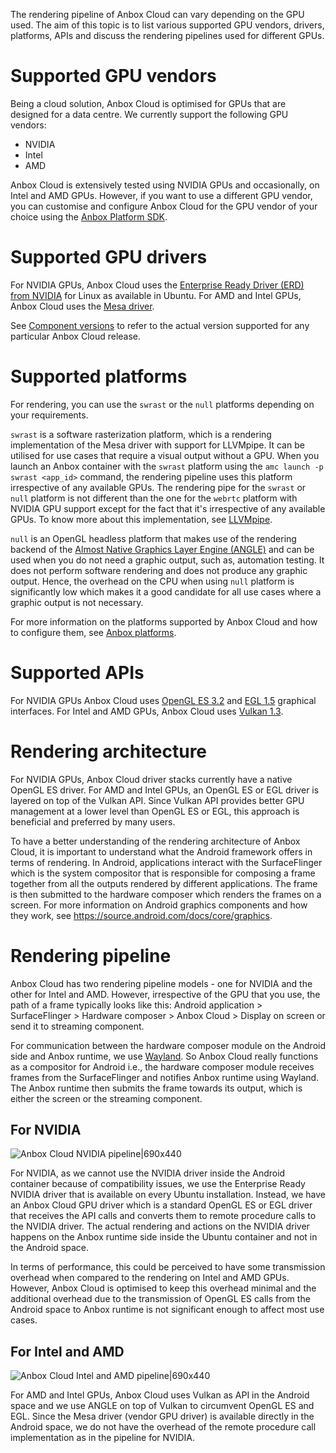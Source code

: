 The rendering pipeline of Anbox Cloud can vary depending on the GPU used. The aim of this topic is to list various supported GPU vendors, drivers, platforms, APIs and discuss the rendering pipelines used for different GPUs.

# Supported GPU vendors

Being a cloud solution, Anbox Cloud is optimised for GPUs that are designed for a data centre. We currently support the following GPU vendors:

* NVIDIA
* Intel
* AMD

Anbox Cloud is extensively tested using NVIDIA GPUs and occasionally, on Intel and AMD GPUs. However, if you want to use a different GPU vendor, you can customise and configure Anbox Cloud for the GPU vendor of your choice using the [Anbox Platform SDK](https://anbox-cloud.io/docs/ref/sdks#anbox-platform-sdk).

# Supported GPU drivers

For NVIDIA GPUs, Anbox Cloud uses the [Enterprise Ready Driver (ERD) from NVIDIA](https://help.ubuntu.com/community/NvidiaDriversInstallation) for Linux as available in Ubuntu. 
For AMD and Intel GPUs, Anbox Cloud uses the [Mesa driver](https://www.mesa3d.org/).

See [Component versions](https://anbox-cloud.io/docs/component-versions) to refer to the actual version supported for any particular Anbox Cloud release.

# Supported platforms

For rendering, you can use the `swrast` or the `null` platforms depending on your requirements.

`swrast` is a software rasterization platform, which is a rendering implementation of the Mesa driver with support for LLVMpipe. It can be utilised for use cases that require a visual output without a GPU. When you launch an Anbox container with the `swrast` platform using the `amc launch -p swrast <app_id>` command, the rendering pipeline uses this platform irrespective of any available GPUs. The rendering pipe for the `swrast` or `null` platform is not different than the one for the `webrtc` platform with NVIDIA GPU support except for the fact that it's irrespective of any available GPUs. To know more about this implementation, see [LLVMpipe](https://docs.mesa3d.org/drivers/llvmpipe.html).

`null` is an OpenGL headless platform that makes use of the rendering backend of the [Almost Native Graphics Layer Engine (ANGLE)](https://chromium.googlesource.com/angle/angle) and can be used when you do not need a graphic output, such as, automation testing. It does not perform software rendering and does not produce any graphic output. Hence, the overhead on the CPU when using `null` platform is significantly low which makes it a good candidate for all use cases where a graphic output is not necessary.

For more information on the platforms supported by Anbox Cloud and how to configure them, see [Anbox platforms](https://anbox-cloud.io/docs/ref/platforms).

# Supported APIs

For NVIDIA GPUs Anbox Cloud uses [OpenGL ES 3.2](https://www.khronos.org/opengles/) and [EGL 1.5](https://www.khronos.org/egl/) graphical interfaces. For Intel and AMD GPUs, Anbox Cloud uses [Vulkan 1.3](https://vulkan.org/).

# Rendering architecture

For NVIDIA GPUs, Anbox Cloud driver stacks currently have a native OpenGL ES driver. For AMD and Intel GPUs, an OpenGL ES or EGL driver is layered on top of the Vulkan API. Since Vulkan API provides better GPU management at a lower level than OpenGL ES or EGL, this approach is beneficial and preferred by many users.

To have a better understanding of the rendering architecture of Anbox Cloud, it is important to understand what the Android framework offers in terms of rendering. In Android, applications interact with the SurfaceFlinger which is the system compositor that is responsible for composing a frame together from all the outputs rendered by different applications. The frame is then submitted to the hardware composer which renders the frames on a screen. For more information on Android graphics components and how they work, see https://source.android.com/docs/core/graphics. 

# Rendering pipeline

Anbox Cloud has two rendering pipeline models - one for NVIDIA and the other for Intel and AMD. However, irrespective of the GPU that you use, the path of a frame typically looks like this: Android application > SurfaceFlinger > Hardware composer > Anbox Cloud > Display on screen or send it to streaming component.

For communication between the hardware composer module on the Android side and Anbox runtime, we use [Wayland](https://wayland.freedesktop.org/). So Anbox Cloud really functions as a compositor for Android i.e., the hardware composer module receives frames from the SurfaceFlinger and notifies Anbox runtime using Wayland. The Anbox runtime then submits the frame towards its output, which is either the screen or the streaming component.

## For NVIDIA

![Anbox Cloud NVIDIA pipeline|690x440](https://assets.ubuntu.com/v1/3ba1fddd-NVIDIA_pipeline.png)

For NVIDIA, as we cannot use the NVIDIA driver inside the Android container because of compatibility issues, we use the Enterprise Ready NVIDIA driver that is available on every Ubuntu installation. Instead, we have an Anbox Cloud GPU driver which is a standard OpenGL ES or EGL driver that receives the API calls and converts them to remote procedure calls to the NVIDIA driver. The actual rendering and actions on the NVIDIA driver happens on the Anbox runtime side inside the Ubuntu container and not in the Android space.

In terms of performance, this could be perceived to have some transmission overhead when compared to the rendering on Intel and AMD GPUs. However, Anbox Cloud is optimised to keep this overhead minimal and the additional overhead due to the transmission of OpenGL ES calls from the Android space to Anbox runtime is not significant enough to affect most use cases.

## For Intel and AMD

![Anbox Cloud Intel and AMD pipeline|690x440](https://assets.ubuntu.com/v1/7aa9aff1-Intel_AMD_pipeline.png)

For AMD and Intel GPUs, Anbox Cloud uses Vulkan as API in the Android space and we use ANGLE on top of Vulkan to circumvent OpenGL ES and EGL. Since the Mesa driver (vendor GPU driver) is available directly in the Android space, we do not have the overhead of the remote procedure call implementation as in the pipeline for NVIDIA. 






